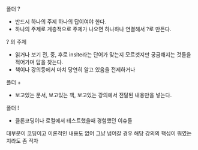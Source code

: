 폴더 ?
- 반드시 하나의 주제 하나의 답이여야 한다.
- 하나의 주제로 계층적으로 주제가 나오면 하나하나 연결해서 ?로 만든다.

? 의 주제
- 읽거나 보기 전, 중, 후로 insite라는 단어가 맞는지 모르겟지만 궁금해지는 것들을 적어가며 답을 찾는다. 
- 책이나 강의등에서 마치 당연히 알고 있음을 전제하거나 

폴더 +
- 보고있는 문서, 보고있는 책, 보고있는 강의에서 전달된 내용만을 넣는다.

폴더 !
- 클론코딩이나 로컬에서 테스트했을때 경험했던 이슈들

대부분이 코딩이고 이론적인 내용도 없어 그냥 넘어갈 경우 해당 강의의 핵심이 뭐였는지라도 좀 적자